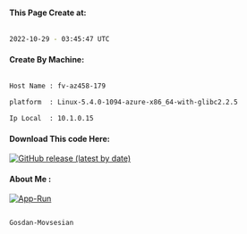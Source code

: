 
   
#### This Page Create at:

```bash

2022-10-29 - 03:45:47 UTC

```

#### Create By Machine:

```bash

Host Name : fv-az458-179

platform  : Linux-5.4.0-1094-azure-x86_64-with-glibc2.2.5

Ip Local  : 10.1.0.15

```
#### Download This code Here:

[![GitHub release (latest by date)](https://img.shields.io/github/v/release/Gosdan-Movsesian/Gosdan?style=for-the-badge&label=Download)](https://github.com/Gosdan-Movsesian/Gosdan/releases) 

</p> 

#### About Me :

[![App-Run](https://github.com/Gosdan-Movsesian/Gosdan/actions/workflows/App-Run.yml/badge.svg)](https://github.com/Gosdan-Movsesian/Gosdan/actions/workflows/App-Run.yml)

```bash

Gosdan-Movsesian

```

